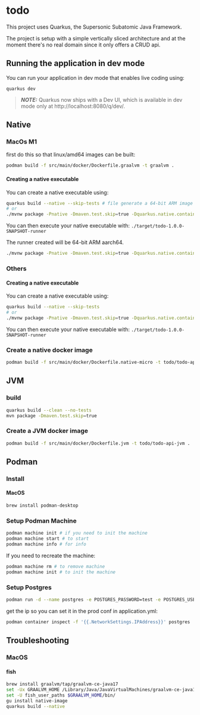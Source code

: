 # todo

This project uses Quarkus, the Supersonic Subatomic Java Framework.

The project is setup with a simple vertically sliced architecture and at the moment there's no real domain since it only offers a CRUD api.

## Running the application in dev mode

You can run your application in dev mode that enables live coding using:
```shell script
quarkus dev
```

> **_NOTE:_**  Quarkus now ships with a Dev UI, which is available in dev mode only at http://localhost:8080/q/dev/.

## Native

### MacOs M1

first do this so that linux/amd64 images can be built:
```sh
podman build -f src/main/docker/Dockerfile.graalvm -t graalvm .
```

#### Creating a native executable

You can create a native executable using: 

```sh
quarkus build --native --skip-tests # file generate a 64-bit ARM image
# or
./mvnw package -Pnative -Dmaven.test.skip=true -Dquarkus.native.container-build=true -Dquarkus.native.container-runtime=podman
```
You can then execute your native executable with: `./target/todo-1.0.0-SNAPSHOT-runner`

The runner created will be 64-bit ARM aarch64.
```sh
./mvnw package -Pnative -Dmaven.test.skip=true -Dquarkus.native.container-build=true -Dquarkus.native.builder-image=graalvm
```

### Others

#### Creating a native executable

You can create a native executable using: 

```sh
quarkus build --native --skip-tests
# or
./mvnw package -Pnative -Dmaven.test.skip=true -Dquarkus.native.container-build=true -Dquarkus.native.container-runtime=podman
```
You can then execute your native executable with: `./target/todo-1.0.0-SNAPSHOT-runner`

### Create a native docker image

```sh
podman build -f src/main/docker/Dockerfile.native-micro -t todo/todo-api-native-micro .
```

## JVM


### build

```sh
quarkus build --clean --no-tests
mvn package -Dmaven.test.skip=true
```

### Create a JVM docker image

```sh
podman build -f src/main/docker/Dockerfile.jvm -t todo/todo-api-jvm .
```

## Podman

### Install

#### MacOS

```sh
brew install podman-desktop
```

### Setup Podman Machine


```sh
podman machine init # if you need to init the machine
podman machine start # to start
podman machine info # for info
```

If you need to recreate the machine:

```sh
podman machine rm # to remove machine
podman machine init # to init the machine
```

### Setup Postgres

```sh
podman run -d --name postgres -e POSTGRES_PASSWORD=test -e POSTGRES_USER=test -p 5432:5432 postgres:11-alpine
```

get the ip so you can set it in the prod conf in application.yml:
```sh
podman container inspect -f '{{.NetworkSettings.IPAddress}}' postgres
```

## Troubleshooting

### MacOS

#### fish

```sh
brew install graalvm/tap/graalvm-ce-java17
set -Ux GRAALVM_HOME /Library/Java/JavaVirtualMachines/graalvm-ce-java17-xx.x.x/Contents/Home/
set -U fish_user_paths $GRAALVM_HOME/bin/
gu install native-image
quarkus build --native
```

